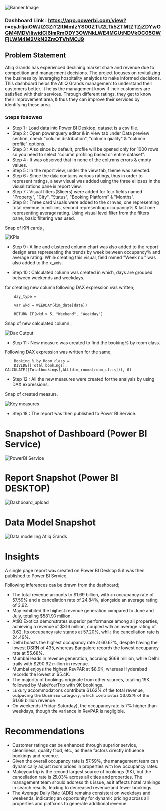 ![Banner Image](https://github.com/Ankit-KY/AtliQ_Grands_Hospitality_Analysis/assets/148628279/120970b7-7fb1-4390-9ba3-6f6604590cea)


### Dashboard Link : https://app.powerbi.com/view?r=eyJrIjoiOWJlZGZiY2ItMmIzYS00ZTU2LTk5ZTMtZTZjZDYwOGM4MDViIiwidCI6ImRmODY3OWNkLWE4MGUtNDVkOC05OWFjLWM4M2VkN2ZmOTVhMCJ9

## Problem Statement

Atliq Grands has experienced declining market share and revenue due to competition and management decisions. The project focuses on revitalizing the business by leveraging hospitality analytics to make informed decisions. This dashboard helps the AtliQ Grands management to understand their customers better. It helps the management know if their customers are satisfied with their services. Through different ratings, they get to know their improvement area, & thus they can improve their services by identifying these area.

### Steps followed 

- Step 1 : Load data into Power BI Desktop, dataset is a csv file.
- Step 2 : Open power query editor & in view tab under Data preview section, check "column distribution", "column quality" & "column profile" options.
- Step 3 : Also since by default, profile will be opened only for 1000 rows so you need to select "column profiling based on entire dataset".
- Step 4 : It was observed that in none of the columns errors & empty values.
- Step 5 : In the report view, under the view tab, theme was selected.
- Step 6 : Since the data contains various ratings, thus in order to represent ratings, a new visual was added using the three ellipses in the visualizations pane in report view. 
- Step 7 : Visual filters (Slicers) were added for four fields named "Property", "City", "Status", "Booking Platform" & "Months".
- Step 8 : Three card visuals were added to the canvas, one representing total revenue in millions, second representing occupancy% & last one  representing average rating.
           Using visual level filter from the filters pane, basic filtering was used.

Snap of KPI cards ,

![KPIs](https://github.com/Ankit-KY/AtliQ_Grands_Hospitality_Analysis/assets/148628279/7476834d-8910-453e-8467-27cf1a74a011)
- Step 9 : A line and clustered column chart was also added to the report design area representing the trends by week between occupancy% and average rating. While creating this visual, field named "Week no." was also added to the x_axis.

- Step 10 : Calculated column was created in which, days are grouped between weekends and weekdays.

for creating new column following DAX expression was written;
       
        day_type = 

        var wkd = WEEKDAY(dim_date[date])

        RETURN IF(wkd > 5, "Weekend", "Weekday")
Snap of new calculated column ,

![Dax Output](https://github.com/Ankit-KY/AtliQ_Grands_Hospitality_Analysis/assets/148628279/72a828fa-51c7-4a95-bdc6-f99642ea3bb3)

        
- Step 11 : New measure was created to find the booking% by room class.

Following DAX expression was written for the same,
        
        Booking % by Room class = 
        DIVIDE([Total bookings], CALCULATE([Totalbookings],ALL(dim_rooms[room_class])), 0)        
 
 - Step 12 : All the new measures were created for the analysis by using DAX expressions.
  
Snap of created measure.
 
![Key measures](https://github.com/Ankit-KY/AtliQ_Grands_Hospitality_Analysis/assets/148628279/8dac85b6-2757-4b3c-84f3-7f3cbbe427d8)

 
 - Step 18 : The report was then published to Power BI Service.

# Snapshot of Dashboard (Power BI Service)

![PowerBI Service](https://github.com/Ankit-KY/AtliQ_Grands_Hospitality_Analysis/assets/148628279/56d41b3a-3309-4881-8076-4334f34be3a8)


 
 # Report Snapshot (Power BI DESKTOP)

 
![Dashboard_upload](https://github.com/Ankit-KY/AtliQ-Grands-Hospitality-Analysis/assets/148628279/a678e5b7-3e96-4bbc-97bf-ae2d877e8e3a)

 # Data Model Snapshot

 
![Data modelling Atliq Grands](https://github.com/Ankit-KY/AtliQ-Grands-Hospitality-Analysis/assets/148628279/778a4989-6498-4057-bdb2-33bf4db3e62b)

# Insights

A single page report was created on Power BI Desktop & it was then published to Power BI Service.

Following inferences can be drawn from the dashboard;

- The total revenue amounts to $1.69 billion, with an occupancy rate of 57.59% and a cancellation rate of 24.84%, alongside an average rating of 3.62.
- May exhibited the highest revenue generation compared to June and July, totaling $581.93 million.
- AtliQ Exotica demonstrates superior performance among all properties, achieving a revenue of $316 million, coupled with an average rating of 3.62. Its occupancy rate stands at 57.20%, while the cancellation rate is 24.49%.
- Delhi boasts the highest occupancy rate at 60.62%, despite having the lowest DSRN of 435, whereas Bangalore records the lowest occupancy rate at 55.68%.
- Mumbai leads in revenue generation, accruing $669 million, while Delhi trails with $290.92 million in revenue.
- Mumbai enjoys the highest RevPAR at $8.9K, whereas Hyderabad records the lowest at $5.4K.
- The majority of bookings originate from other sources, totaling 19K, followed by MakeYourTrip with 9K bookings.
- Luxury accommodations contribute 61.62% of the total revenue, outpacing the Business category, which contributes 38.82% of the $1.69 billion revenue.
- On weekends (Friday-Saturday), the occupancy rate is 7% higher than weekdays, though the variance in RevPAR is negligible.

# Recommendations

- Customer ratings can be enhanced through superior service, cleanliness, quality food, etc., as these factors directly influence bookings and revenue.
- Given the overall occupancy rate is 57.59%, the management team can dynamically adjust room prices in properties with low occupancy rates.
- Makeyourtrip is the second largest source of bookings (9K), but the cancellation rate is 25.03% across all cities and properties. The management team should address this issue, as it affects hotel rankings in search results, leading to decreased revenue and fewer bookings.
- The Average Daily Rate (ADR) remains consistent on weekdays and weekends, indicating an opportunity for dynamic pricing across all properties and platforms to generate additional revenue.
